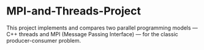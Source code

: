 # MPI-and-Threads-Project
This project implements and compares two parallel programming models —  C++ threads and MPI (Message Passing Interface) — for the classic producer-consumer problem.
